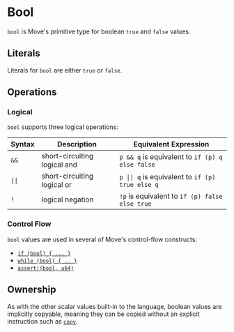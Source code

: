 # Bool

`bool` is Move's primitive type for boolean `true` and `false` values.

## Literals

Literals for `bool` are either `true` or `false`.

## Operations

### Logical

`bool` supports three logical operations:

| Syntax                    | Description                  | Equivalent Expression                                               |
| ------------------------- | ---------------------------- | ------------------------------------------------------------------- |
| `&&`                      | short-circuiting logical and | `p && q` is equivalent to `if (p) q else false`                     |
| <code>&vert;&vert;</code> | short-circuiting logical or  | <code>p &vert;&vert; q</code> is equivalent to `if (p) true else q` |
| `!`                       | logical negation             | `!p` is equivalent to `if (p) false else true`                      |

### Control Flow

`bool` values are used in several of Move's control-flow constructs:

- [`if (bool) { ... }`](../control-flow/conditionals.md)
- [`while (bool) { .. }`](../control-flow/loops.md)
- [`assert!(bool, u64)`](../abort-and-assert.md)

## Ownership

As with the other scalar values built-in to the language, boolean values are implicitly copyable,
meaning they can be copied without an explicit instruction such as
[`copy`](../variables.md#move-and-copy).
